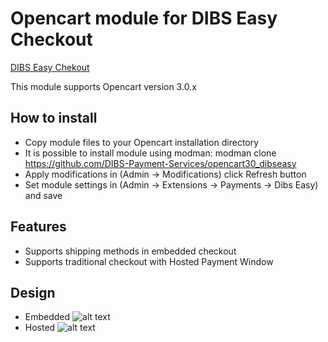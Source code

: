 # Opencart module for DIBS Easy Checkout 
[DIBS Easy Chekout](http://tech.dibspayment.com/integrationguide)

This module supports Opencart version 3.0.x

## How to install

* Copy module files to your Opencart installation directory
* It is possible to install module using modman: modman clone https://github.com/DIBS-Payment-Services/opencart30_dibseasy
* Apply modifications in (Admin -> Modifications) click Refresh button
* Set module settings in (Admin -> Extensions -> Payments -> Dibs Easy) and save

## Features 

* Supports shipping methods in embedded checkout
* Supports traditional checkout with Hosted Payment Window

## Design
* Embedded
![alt text](http://url/to/img.png)
* Hosted
![alt text](http://url/to/img.png)